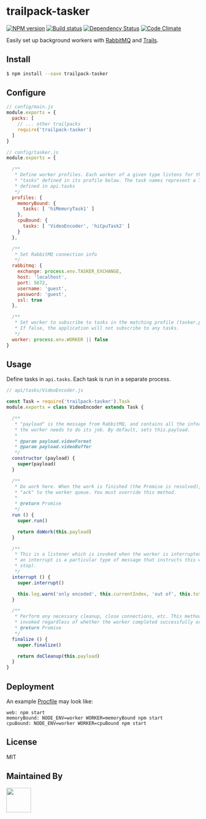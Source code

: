 # trailpack-tasker

[![NPM version][npm-image]][npm-url]
[![Build status][ci-image]][ci-url]
[![Dependency Status][daviddm-image]][daviddm-url]
[![Code Climate][codeclimate-image]][codeclimate-url]

Easily set up background workers with [RabbitMQ](https://www.rabbitmq.com/) and [Trails](http://trailsjs.io).

## Install

```sh
$ npm install --save trailpack-tasker
```

## Configure

```js
// config/main.js
module.exports = {
  packs: [
    // ... other trailpacks
    require('trailpack-tasker')
  ]
}
```

```js
// config/tasker.js
module.exports = {

  /**
   * Define worker profiles. Each worker of a given type listens for the
   * "tasks" defined in its profile below. The task names represent a Task
   * defined in api.tasks
   */
  profiles: {
    memoryBound: {
      tasks: [ 'hiMemoryTask1' ]
    },
    cpuBound: {
      tasks: [ 'VideoEncoder', 'hiCpuTask2' ]
    }
  },

  /**
   * Set RabbitMQ connection info
   */
  rabbitmq: {
    exchange: process.env.TASKER_EXCHANGE,
    host: 'localhost',
    port: 5672,
    username: 'guest',
    password: 'guest',
    ssl: true
  },

  /**
   * Set worker to subscribe to tasks in the matching profile (tasker.profiles).
   * If false, the application will not subscribe to any tasks.
   */
  worker: process.env.WORKER || false
}
```

## Usage

Define tasks in `api.tasks`. Each task is run in a separate process.

```js
// api/tasks/VideoEncoder.js

const Task = require('trailpack-tasker').Task
module.exports = class VideoEncoder extends Task {

  /**
   * "payload" is the message from RabbitMQ, and contains all the information
   * the worker needs to do its job. By default, sets this.payload.
   *
   * @param payload.videoFormat
   * @param payload.videoBuffer
   */
  constructor (payload) {
    super(payload)
  }

  /**
   * Do work here. When the work is finished (the Promise is resolved), send
   * "ack" to the worker queue. You must override this method.
   *
   * @return Promise
   */
  run () {
    super.run()

    return doWork(this.payload)
  }

  /**
   * This is a listener which is invoked when the worker is interrupted (specifically,
   * an interrupt is a particular type of message that instructs this worker to
   * stop).
   */
  interrupt () {
    super.interrupt()

    this.log.warn('only encoded', this.currentIndex, 'out of', this.totalItems, 'frames')
  }

  /**
   * Perform any necessary cleanup, close connections, etc. This method will be
   * invoked regardless of whether the worker completed successfully or not.
   * @return Promise
   */
  finalize () {
    super.finalize()

    return doCleanup(this.payload)
  }
}
```

## Deployment

An example [Procfile](https://devcenter.heroku.com/articles/procfile) may look like:

```
web: npm start
memoryBound: NODE_ENV=worker WORKER=memoryBound npm start
cpuBound: NODE_ENV=worker WORKER=cpuBound npm start
```

## License
MIT

## Maintained By
[<img src='http://i.imgur.com/Y03Jgmf.png' height='64px'>](https://langa.io)

[npm-image]: https://img.shields.io/npm/v/trailpack-tasker.svg?style=flat-square
[npm-url]: https://npmjs.org/package/trailpack-tasker
[ci-image]: https://img.shields.io/travis/langateam/trailpack-tasker/master.svg?style=flat-square
[ci-url]: https://travis-ci.org/langateam/trailpack-tasker
[daviddm-image]: http://img.shields.io/david/langateam/trailpack-tasker.svg?style=flat-square
[daviddm-url]: https://david-dm.org/langateam/trailpack-tasker
[codeclimate-image]: https://img.shields.io/codeclimate/github/langateam/trailpack-tasker.svg?style=flat-square
[codeclimate-url]: https://codeclimate.com/github/langateam/trailpack-tasker

